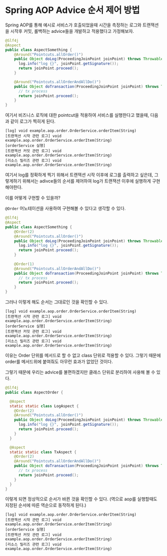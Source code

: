 # Spring AOP Advice 순서 제어 방법

Spring AOP를 통해 예시로 서비스가 호출되었을때 시간을 측정하는 로그와 트랜잭션을 시작후 커밋, 롤백하는 advice들을 개발하고 적용했다고 가정해보자.

```java
@Slf4j
@Aspect
public class AspectSomething {
	@Around("Pointcuts.allOrder()")
	public Object doLog(ProceedingJoinPoint joinPoint) throws Throwable {
	  log.info("log {}", joinPoint.getSignature());
	  return joinPoint.proceed();
	}

	@Around("Pointcuts.allOrderAndAllDo()")
	public Object doTransaction(ProceedingJoinPoint joinPoint) throws Throwable {
	  // tx process
	  return joinPoint.proceed();
	}
}

```

여기서 비즈니스 로직에 대한 pointcut을 적용하여 서비스를 실행한다고 했을때, 다음과 같이 로그가 찍히게 된다.

```
[log] void example.aop.order.OrderService.orderItem(String)
[트랜잭션 시작 관련 로그] void example.aop.order.OrderService.orderItem(String)
[orderService 실행]
[트랜잭션 커밋 관련 로그] void example.aop.order.OrderService.orderItem(String)
[리소스 릴리즈 관련 로그] void example.aop.order.OrderService.orderItem(String)
```

여기서 log를 정확하게 찍기 위해서 트랜잭션 시작 이후에 로그를 출력하고 싶은데, 그렇게하기 위해서는 adivce들의 순서를 제어하여 log가 트랜잭션 이후에 실행하게 구현해야한다.

이를 어떻게 구현할 수 있을까?

`@Order` 어노테이션을 사용하여 구현해볼 수 있다고 생각할 수 있다.

```java
@Slf4j
@Aspect
public class AspectSomething {
    @Order(2)
    @Around("Pointcuts.allOrder()")
    public Object doLog(ProceedingJoinPoint joinPoint) throws Throwable {
      log.info("log {}", joinPoint.getSignature());
      return joinPoint.proceed();
    }
	
    @Order(1)
    @Around("Pointcuts.allOrderAndAllDo()")
    public Object doTransaction(ProceedingJoinPoint joinPoint) throws Throwable {
      // tx process
      return joinPoint.proceed();
    }
}
```

그러나 이렇게 해도 순서는 그대로인 것을 확인할 수 있다.

```
[log] void example.aop.order.OrderService.orderItem(String)
[트랜잭션 시작 관련 로그] void example.aop.order.OrderService.orderItem(String)
[orderService 실행]
[트랜잭션 커밋 관련 로그] void example.aop.order.OrderService.orderItem(String)
[리소스 릴리즈 관련 로그] void example.aop.order.OrderService.orderItem(String)
```

이유는 Order 단위를 메서드로 할 수 없고 class 단위로 적용할 수 있다. 그렇기 때문에 order를 메서드위에 붙여줘도 아무런 효과가 없었던 것이다.

그렇기 때문에 우리는 advice를 불편하겠지만 클래스 단위로 분리하여 사용해 볼 수 있다.

```java
@Slf4j
public class AspectOrder {

  @Aspect
  static static class LogAspect {
    @Order(2)
    @Around("Pointcuts.allOrder()")
    public Object doLog(ProceedingJoinPoint joinPoint) throws Throwable {
      log.info("log {}", joinPoint.getSignature());
      return joinPoint.proceed();
    }
  }

  @Aspect
  static static class TxAspect {
    @Order(2)
    @Around("Pointcuts.allOrderAndAllDo()")
    public Object doTransaction(ProceedingJoinPoint joinPoint) throws Throwable {
      // tx process
      return joinPoint.proceed();
    }
  }
}

```

이렇게 되면 정상적으로 순서가 바뀐 것을 확인할 수 있다. (역으로 aop를 실행할때도 지정된 순서에 따른 역순으로 동작하게 된다.)

```
[log] void example.aop.order.OrderService.orderItem(String)
[트랜잭션 시작 관련 로그] void example.aop.order.OrderService.orderItem(String)
[orderService 실행]
[트랜잭션 커밋 관련 로그] void example.aop.order.OrderService.orderItem(String)
[리소스 릴리즈 관련 로그] void example.aop.order.OrderService.orderItem(String)
```